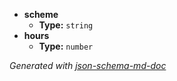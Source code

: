  - <b id="#/properties/scheme">scheme</b>
	 - **Type:** `string`
 - <b id="#/properties/hours">hours</b>
	 - **Type:** `number`

_Generated with [json-schema-md-doc](https://brianwendt.github.io/json-schema-md-doc/)_